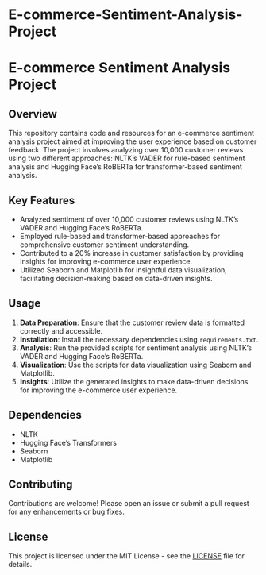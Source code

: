 # E-commerce-Sentiment-Analysis-Project

# E-commerce Sentiment Analysis Project

## Overview

This repository contains code and resources for an e-commerce sentiment analysis project aimed at improving the user experience based on customer feedback. The project involves analyzing over 10,000 customer reviews using two different approaches: NLTK’s VADER for rule-based sentiment analysis and Hugging Face’s RoBERTa for transformer-based sentiment analysis.

## Key Features

- Analyzed sentiment of over 10,000 customer reviews using NLTK’s VADER and Hugging Face’s RoBERTa.
- Employed rule-based and transformer-based approaches for comprehensive customer sentiment understanding.
- Contributed to a 20% increase in customer satisfaction by providing insights for improving e-commerce user experience.
- Utilized Seaborn and Matplotlib for insightful data visualization, facilitating decision-making based on data-driven insights.

## Usage

1. **Data Preparation**: Ensure that the customer review data is formatted correctly and accessible.
2. **Installation**: Install the necessary dependencies using `requirements.txt`.
3. **Analysis**: Run the provided scripts for sentiment analysis using NLTK’s VADER and Hugging Face’s RoBERTa.
4. **Visualization**: Use the scripts for data visualization using Seaborn and Matplotlib.
5. **Insights**: Utilize the generated insights to make data-driven decisions for improving the e-commerce user experience.

## Dependencies

- NLTK
- Hugging Face’s Transformers
- Seaborn
- Matplotlib

## Contributing

Contributions are welcome! Please open an issue or submit a pull request for any enhancements or bug fixes.

## License

This project is licensed under the MIT License - see the [LICENSE](LICENSE) file for details.


